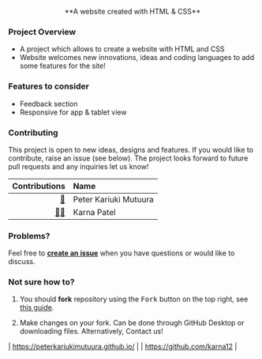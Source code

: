 <p align="center">
  **A website created with HTML & CSS**
</p>

### Project Overview

- A project which allows to create a website with HTML and CSS  
- Website welcomes new innovations, ideas and coding languages to add some features for the site!

### Features to consider

 - Feedback section
 - Responsive for app & tablet view


### Contributing

This project is open to new ideas, designs and features. If you would like to contribute, raise an issue (see below). The project looks forward to future pull requests and any inquiries let us know!

<!-- ALL-CONTRIBUTORS-LIST:START -->

| Contributions | Name |
| ----: | :---- |
| [🔢](# "Content") | Peter Kariuki Mutuura |
| [🔢📖](# "Content, Documentation") | Karna Patel |

<!-- ALL-CONTRIBUTORS-LIST:END -->

### Problems?

Feel free to [**create an issue**](https://github.com/peterkariukimutuura/newspaperWebsite/issues) when you have questions or would like to discuss.

### Not sure how to?

1. You should **fork** repository using the <kbd>Fork</kbd> button on the top right, see [this guide](https://help.github.com/articles/fork-a-repo/#fork-an-example-repository).

2. Make changes on your fork. Can be done through GitHub Desktop or downloading files. Alternatively, Contact us!

| https://peterkariukimutuura.github.io/ |
| https://github.com/karna12 |
